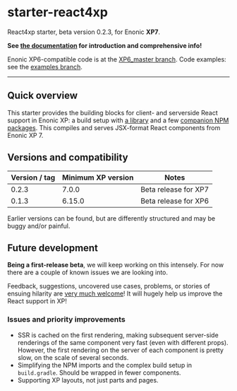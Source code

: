 # starter-react4xp

React4xp starter, beta version 0.2.3, for Enonic **XP7**. 

**See [the documentation](https://developer.enonic.com/templates/react4xp) for introduction and comprehensive info!**

Enonic XP6-compatible code is at the [XP6_master branch](https://github.com/enonic/starter-react4xp/tree/XP6_master). Code examples: see the [examples branch](https://github.com/enonic/starter-react4xp/tree/examples).

---

## Quick overview

This starter provides the building blocks for client- and serverside React support in Enonic XP: a build setup with [a library](https://github.com/enonic/lib-react4xp) and a few [companion NPM packages](https://github.com/enonic/lib-react4xp#npm-package-overview). This compiles and serves JSX-format React components from Enonic XP 7.


## Versions and compatibility

| Version / tag    | Minimum XP version | Notes |
| ---------------- | ---------- | --------------|
| 0.2.3            | 7.0.0  | Beta release for XP7 |
| 0.1.3            | 6.15.0 | Beta release for XP6 |

Earlier versions can be found, but are differently structured and may be buggy and/or painful.

## Future development

**Being a first-release beta**, we will keep working on this intensely. For now there are a couple of known issues we are looking into.
 
Feedback, suggestions, uncovered use cases, problems, or stories of ensuing hilarity are [very much welcome](https://github.com/enonic/starter-react4xp/issues)! It will hugely help us improve the React support in XP!

### Issues and priority improvements
  - SSR is cached on the first rendering, making subsequent server-side renderings of the same component very fast (even with different props). However, the first rendering on the server of each component is pretty slow, on the scale of several seconds.
  - Simplifying the NPM imports and the complex build setup in `build.gradle`. Should be wrapped in fewer components.  
  - Supporting XP layouts, not just parts and pages.
